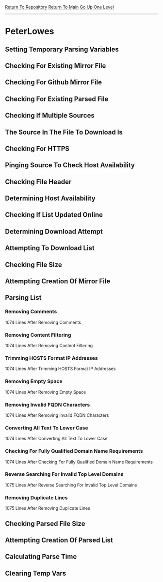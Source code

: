 [Return To Repository](https://github.com/deathbybandaid/piholeparser/)
[Return To Main](https://github.com/deathbybandaid/piholeparser/blob/master/RecentRunLogs/Mainlog.md)
[Go Up One Level](https://github.com/deathbybandaid/piholeparser/blob/master/RecentRunLogs/TopLevelScripts/30-Processing-External-Blacklists.md)
____________________________________
# PeterLowes
## Setting Temporary Parsing Variables
## Checking For Existing Mirror File
## Checking For Github Mirror File
## Checking For Existing Parsed File
## Checking If Multiple Sources
## The Source In The File To Download Is
## Checking For HTTPS
## Pinging Source To Check Host Availability
## Checking File Header
## Determining Host Availability
## Checking If List Updated Online
## Determining Download Attempt
## Attempting To Download List
## Checking File Size
## Attempting Creation Of Mirror File
## Parsing List
### Removing Comments
1074 Lines After Removing Comments
### Removing Content Filtering
1074 Lines After Removing Content Filtering
### Trimming HOSTS Format IP Addresses
1074 Lines After Trimming HOSTS Format IP Addresses
### Removing Empty Space
1074 Lines After Removing Empty Space
### Removing Invalid FQDN Characters
1074 Lines After Removing Invalid FQDN Characters
### Converting All Text To Lower Case
1074 Lines After Converting All Text To Lower Case
### Checking For Fully Qualified Domain Name Requirements
1074 Lines After Checking For Fully Qualified Domain Name Requirements
### Reverse Searching For Invalid Top Level Domains
1075 Lines After Reverse Searching For Invalid Top Level Domains
### Removing Duplicate Lines
1075 Lines After Removing Duplicate Lines
## Checking Parsed File Size
## Attempting Creation Of Parsed List
## Calculating Parse Time
## Clearing Temp Vars
